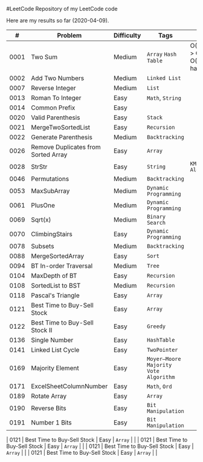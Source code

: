 #LeetCode
Repository of my LeetCode code

Here are my results so far (2020-04-09).

| # | Problem | Difficulty | Tags | Note |
| :---: | ---- | ---- | ---- | ----- |
| 0001 | Two Sum | Medium | `Array` `Hash Table`  | O(N^2) -> O(N) + O(N) hashtable | 
| 0002 | Add Two Numbers  | Medium | `Linked List`  | | 
| 0007 | Reverse Integer  | Medium | `List`  | | 
| 0013 | Roman To Integer | Easy | `Math`, `String`  | | 
| 0014 | Common Prefix    | Easy | | | 
| 0020 | Valid Parenthesis| Easy | `Stack`  | | 
| 0021 | MergeTwoSortedList | Easy | `Recursion`  | | 
| 0022 | Generate Parenthesis | Medium | `Backtracking`  | | 
| 0026 |Remove Duplicates from Sorted Array| Easy | `Array` | |
| 0028 | StrStr | Easy | `String` | `KMP Algorithm` | | 
| 0046 | Permutations | Medium | `Backtracking` | |
| 0053 | MaxSubArray | Medium | `Dynamic Programming` | |
| 0061 | PlusOne | Medium | `Dynamic Programming` | |
| 0069 | Sqrt(x) | Medium | `Binary Search` | |
| 0070 | ClimbingStairs | Easy | `Dynamic Programming` | |
| 0078 | Subsets | Medium | `Backtracking` | |
| 0088 | MergeSortedArray | Easy | `Sort` | |
| 0094 | BT In-order Traversal | Medium | `Tree` | |
| 0104 | MaxDepth of BT | Easy | `Recursion` | |
| 0108 | SortedList to BST | Medium | `Recursion` | |
| 0118 | Pascal's Triangle | Easy | `Array` | |
| 0121 | Best Time to Buy-Sell Stock | Easy | `Array` | |
| 0122 | Best Time to Buy-Sell Stock II | Easy | `Greedy` | |
| 0136 | Single Number | Easy | `HashTable` | |
| 0141 | Linked List Cycle | Easy | `TwoPointer` | |
| 0169 | Majority Element | Easy | `Moyer–Moore Majority Vote Algorithm` | |
| 0171 | ExcelSheetColumnNumber | Easy | `Math`, `Ord` | |
| 0189 | Rotate Array | Easy | `Array` | |
| 0190 | Reverse Bits | Easy | `Bit Manipulation` | |
| 0191 | Number 1 Bits | Easy | `Bit Manipulation` | |

| 0121 | Best Time to Buy-Sell Stock | Easy | `Array` | |
| 0121 | Best Time to Buy-Sell Stock | Easy | `Array` | |
| 0121 | Best Time to Buy-Sell Stock | Easy | `Array` | |
| 0121 | Best Time to Buy-Sell Stock | Easy | `Array` | |
